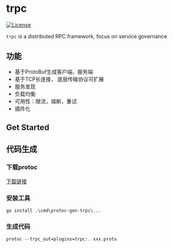 # trpc

[![License](https://img.shields.io/:license-apache%202-blue.svg)](https://opensource.org/licenses/Apache-2.0)

`trpc` is a distributed RPC framework, focus on service governance

## 功能

- 基于ProtoBuf生成客户端，服务端
- 基于TCP长连接， 底层传输协议可扩展
- 服务发现
- 负载均衡
- 可用性：限流，熔断，重试
- 插件化

## Get Started

## 代码生成

### 下载protoc

[下载链接](https://developers.google.com/protocol-buffers/docs/downloads)

### 安装工具

```shell
go install .\cmd\protoc-gen-trpc\...
```

### 生成代码

```shell
protoc --trpc_out=plugins=trpc:. xxx.proto
```